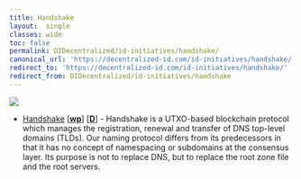 ```yaml
---
title: Handshake
layout:  single
classes: wide
toc: false
permalink: DIDecentralized/id-initiatives/handshake/
canonical_url: 'https://decentralized-id.com/id-initiatives/handshake/'
redirect_to: 'https://decentralized-id.com/id-initiatives/handshake/'
redirect_from: DIDecentralized/id-initiatives/handshake
---
```


<img src="https://i.imgur.com/lhHnC8w.png"/>

* [Handshake](https://handshake.org) [[**wp**](https://handshake.org/files/handshake.txt)] [[**D**](https://handshake-org.github.io/)] - Handshake is a UTXO-based blockchain protocol which manages the registration, renewal and transfer of DNS top-level domains (TLDs). Our naming protocol differs from its predecessors in that it has no concept of namespacing or subdomains at the consensus layer. Its purpose is not to replace DNS, but to replace the root zone file and the root servers.
